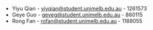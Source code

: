 * Yiyu Qian - yiyqian@student.unimelb.edu.au - 1261573
* Geye Guo - geyeg@student.unimelb.edu.au - 860115
* Rong Fan - rofan@student.unimelb.edu.au - 1188055

